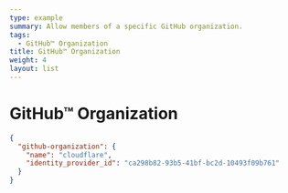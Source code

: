 ```yaml
---
type: example
summary: Allow members of a specific GitHub organization.
tags:
  - GitHub™ Organization
title: GitHub™ Organization
weight: 4
layout: list
---
```


# GitHub™ Organization

```json
{
  "github-organization": {
    "name": "cloudflare",
    "identity_provider_id": "ca298b82-93b5-41bf-bc2d-10493f09b761"
  }
}
```
